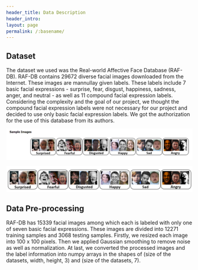 ```yaml
---
header_title: Data Description
header_intro: 
layout: page
permalink: /:basename/
---
```

## Dataset

The dataset we used was the Real-world Affective Face Database (RAF-DB). RAF-DB contains 29672 diverse facial images downloaded from the Internet. These images are mannullay given labels. These labels include 7 basic facial expressions - surprise, fear, disgust, happiness, sadness, anger, and neutral - as well as 11 compound facial expression labels. Considering the complexity and the goal of our project, we thought the compound facial expression labels were not necessary for our project and decided to use only basic facial expression labels. We got the authorization for the use of this database from its authors.

![](https://github.com/LynetteGao/639-project/blob/LynetteGao-main-page/pages/dataset.PNG?raw=true)

![](https://github.com/LynetteGao/639-project/blob/LynetteGao-main-page/pages/capture.PNG?raw=true)
## Data Pre-processing

RAF-DB has 15339 facial images among which each is labeled with only one of seven basic facial expressions. These images are divided into 12271 training samples and 3068 testing samples. Firstly, we resized each image into 100 x 100 pixels. Then we applied Gaussian smoothing to remove noise as well as normalization. At last, we converted the processed images and the label information into numpy arrays in the shapes of (size of the datasets, width, height, 3) and (size of the datasets, 7).
